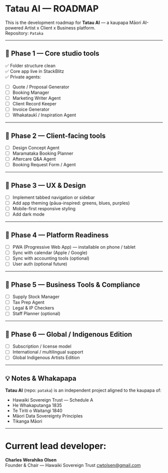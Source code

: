 # Tatau AI — ROADMAP

This is the development roadmap for **Tatau AI** — a kaupapa Māori AI-powered Artist x Client x Business platform.  
Repository: `Pataka`

---

## 📅 Phase 1 — Core studio tools

✅ Folder structure clean  
✅ Core app live in StackBlitz  
✅ Private agents:

- [ ] Quote / Proposal Generator
- [ ] Booking Manager
- [ ] Marketing Writer Agent
- [ ] Client Record Keeper
- [ ] Invoice Generator
- [ ] Whakataukī / Inspiration Agent

---

## 📅 Phase 2 — Client-facing tools

- [ ] Design Concept Agent
- [ ] Maramataka Booking Planner
- [ ] Aftercare Q&A Agent
- [ ] Booking Request Form / Agent

---

## 📅 Phase 3 — UX & Design

- [ ] Implement tabbed navigation or sidebar
- [ ] Add app theming (pāua-inspired: greens, blues, purples)
- [ ] Mobile-first responsive styling
- [ ] Add dark mode

---

## 📅 Phase 4 — Platform Readiness

- [ ] PWA (Progressive Web App) — installable on phone / tablet
- [ ] Sync with calendar (Apple / Google)
- [ ] Sync with accounting tools (optional)
- [ ] User auth (optional future)

---

## 📅 Phase 5 — Business Tools & Compliance

- [ ] Supply Stock Manager
- [ ] Tax Prep Agent
- [ ] Legal & IP Checkers
- [ ] Staff Planner (optional)

---

## 📅 Phase 6 — Global / Indigenous Edition

- [ ] Subscription / license model
- [ ] International / multilingual support
- [ ] Global Indigenous Artists Edition

---

## 💡 Notes & Whakapapa

**Tatau AI** (repo: `pataka`) is an independent project aligned to the kaupapa of:

- Hawaiki Sovereign Trust — Schedule A
- He Whakaputanga 1835
- Te Tiriti o Waitangi 1840
- Māori Data Sovereignty Principles
- Tikanga Māori

---

# Current lead developer:

**Charles Werahiko Olsen**  
Founder & Chair — Hawaiki Sovereign Trust
cwtolsen@gmail.com
